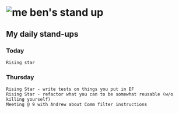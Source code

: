 # ![me](https://avatars2.githubusercontent.com/u/5232044?s=50&v=4) ben's stand up

## My daily stand-ups
 
### Today

    Rising star

### Thursday

    Rising Star - write tests on things you put in EF
    Rising Star - refactor what you can to be somewhat reusable (w/o killing yourself)
    Meeting @ 9 with Andrew about Comm filter instructions
